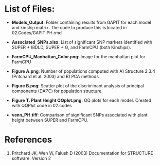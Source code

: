 # List of Files:


- **Models_Output**: Folder containing results from GAPIT for each model and kinship matrix. The code to produce this is located in 02.Codes/GAPIT PH.rmd

- **Associated_SNPs.xlsx**: List of significant SNP markers identified with SUPER + IBDLD, SUPER + G, and FarmCPU (both Kinships).

- **FarmCPU_Manhattan_Color.png**: Image for the manhattan plot for FarmCPU

- **Figure A.png**: Number of populations computed with A) Structure 2.3.4 (Pritchard et al. 2003) and B) PCA methods

- **Figure B.png**: Scatter plot of the discriminant analysis of principal components (DAPC) for population structure.

- **Figure T. Plant Height QQplot.png**: QQ plots for each model. Created with QQPlot code in 02.codes

- **venn_PH.tiff**: Comparison of significant SNPs associated with plant height between SUPER and FarmCPU.

# References

1. Pritchard JK, Wen W, Falush D (2003) Documentation for STRUCTURE software: Version 2
